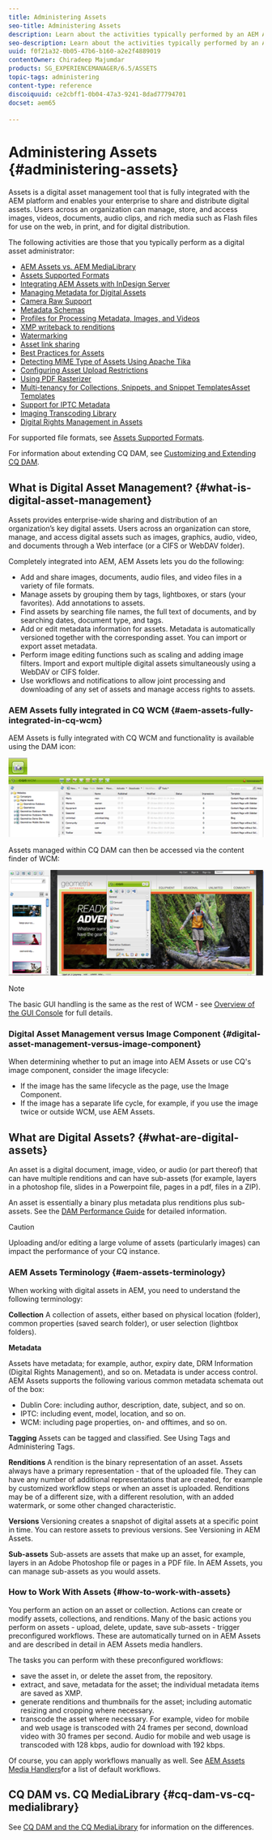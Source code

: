 ```yaml
---
title: Administering Assets
seo-title: Administering Assets
description: Learn about the activities typically performed by an AEM Assets administrator.
seo-description: Learn about the activities typically performed by an AEM Assets administrator.
uuid: f0f21a32-0b05-47b6-b160-a2e2f4889019
contentOwner: Chiradeep Majumdar
products: SG_EXPERIENCEMANAGER/6.5/ASSETS
topic-tags: administering
content-type: reference
discoiquuid: ce2cbff1-0b04-47a3-9241-8dad77794701
docset: aem65

---
```


# Administering Assets {#administering-assets}

Assets is a digital asset management tool that is fully integrated with the AEM platform and enables your enterprise to share and distribute digital assets. Users across an organization can manage, store, and access images, videos, documents, audio clips, and rich media such as Flash files for use on the web, in print, and for digital distribution.

The following activities are those that you typically perform as a digital asset administrator:

* [AEM Assets vs. AEM MediaLibrary](/help/assets/medialibrary.md)
* [Assets Supported Formats](/help/assets/assets-formats.md)
* [Integrating AEM Assets with InDesign Server](/help/assets/indesign.md)
* [Managing Metadata for Digital Assets](/help/assets/metadata.md)
* [Camera Raw Support](/help/assets/camera-raw.md)
* [Metadata Schemas](/help/assets/metadata-schemas.md)
* [Profiles for Processing Metadata, Images, and Videos](/help/assets/processing-profiles.md)
* [XMP writeback to renditions](/help/assets/xmp-writeback.md)
* [Watermarking](/help/assets/watermarking.md)
* [Asset link sharing](/help/assets/link-sharing.md)
* [Best Practices for Assets](/help/assets/best-practices-for-assets.md)
* [Detecting MIME Type of Assets Using Apache Tika](/help/assets/detect-asset-mime-type-with-tika.md)
* [Configuring Asset Upload Restrictions](/help/assets/configuring-asset-upload-restrictions.md)
* [Using PDF Rasterizer](/help/assets/aem-pdf-rasterizer.md)
* [Multi-tenancy for Collections, Snippets, and Snippet TemplatesAsset Templates](/help/assets/multi-tenancy.md)
* [Support for IPTC Metadata](/help/assets/iptc-support.md)
* [Imaging Transcoding Library](/help/assets/imaging-transcoding-library.md)
* [Digital Rights Management in Assets](/help/assets/drm.md)

For supported file formats, see [Assets Supported Formats](/help/assets/assets-formats.md).

For information about extending CQ DAM, see [Customizing and Extending CQ DAM](/help/assets/extending-assets.md).

## What is Digital Asset Management? {#what-is-digital-asset-management}

Assets provides enterprise-wide sharing and distribution of an organization’s key digital assets. Users across an organization can store, manage, and access digital assets such as images, graphics, audio, video, and documents through a Web interface (or a CIFS or WebDAV folder).

Completely integrated into AEM, AEM Assets lets you do the following:

* Add and share images, documents, audio files, and video files in a variety of file formats.
* Manage assets by grouping them by tags, lightboxes, or stars (your favorites). Add annotations to assets.
* Find assets by searching file names, the full text of documents, and by searching dates, document type, and tags.
* Add or edit metadata information for assets. Metadata is automatically versioned together with the corresponding asset. You can import or export asset metadata.
* Perform image editing functions such as scaling and adding image filters. Import and export multiple digital assets simultaneously using a WebDAV or CIFS folder.
* Use workflows and notifications to allow joint processing and downloading of any set of assets and manage access rights to assets.

### AEM Assets fully integrated in CQ WCM {#aem-assets-fully-integrated-in-cq-wcm}

AEM Assets is fully integrated with CQ WCM and functionality is available using the DAM icon:

![](assets/screen_shot_2012-04-17at15946pm.png) ![](assets/screen_shot_2012-04-17at20100pm.png)

Assets managed within CQ DAM can then be accessed via the content finder of WCM:

![](assets/screen_shot_2012-04-17at20214pm.png)

>[!NOTE]
>
>The basic GUI handling is the same as the rest of WCM - see [Overview of the GUI Console](/help/sites-authoring/page-authoring.md) for full details.

### Digital Asset Management versus Image Component {#digital-asset-management-versus-image-component}

When determining whether to put an image into AEM Assets or use CQ's image component, consider the image lifecycle:

* If the image has the same lifecycle as the page, use the Image Component.
* If the image has a separate life cycle, for example, if you use the image twice or outside WCM, use AEM Assets.

## What are Digital Assets? {#what-are-digital-assets}

An asset is a digital document, image, video, or audio (or part thereof) that can have multiple renditions and can have sub-assets (for example, layers in a photoshop file, slides in a Powerpoint file, pages in a pdf, files in a ZIP).

An asset is essentially a binary plus metadata plus renditions plus sub-assets. See the [DAM Performance Guide](/help/sites-deploying/assets-performance-sizing.md) for detailed information.

>[!CAUTION]
>
>Uploading and/or editing a large volume of assets (particularly images) can impact the performance of your CQ instance.

### AEM Assets Terminology {#aem-assets-terminology}

When working with digital assets in AEM, you need to understand the following terminology:

**Collection** A collection of assets, either based on physical location (folder), common properties (saved search folder), or user selection (lightbox folders).

**Metadata**

Assets have metadata; for example, author, expiry date, DRM Information (Digital Rights Management), and so on. Metadata is under access control. AEM Assets supports the following various common metadata schemata out of the box:

* Dublin Core: including author, description, date, subject, and so on.
* IPTC: including event, model, location, and so on.
* WCM: including page properties, on- and offtimes, and so on.

**Tagging** Assets can be tagged and classified. See Using Tags and Administering Tags.

**Renditions** A rendition is the binary representation of an asset. Assets always have a primary representation - that of the uploaded file. They can have any number of additional representations that are created, for example by customized workflow steps or when an asset is uploaded. Renditions may be of a different size, with a different resolution, with an added watermark, or some other changed characteristic.

**Versions** Versioning creates a snapshot of digital assets at a specific point in time. You can restore assets to previous versions. See Versioning in AEM Assets.

**Sub-assets** Sub-assets are assets that make up an asset, for example, layers in an Adobe Photoshop file or pages in a PDF file. In AEM Assets, you can manage sub-assets as you would assets.

### How to Work With Assets {#how-to-work-with-assets}

You perform an action on an asset or collection. Actions can create or modify assets, collections, and renditions. Many of the basic actions you perform on assets - upload, delete, update, save sub-assets - trigger preconfigured workflows. These are automatically turned on in AEM Assets and are described in detail in AEM Assets media handlers.

The tasks you can perform with these preconfigured workflows:

* save the asset in, or delete the asset from, the repository.
* extract, and save, metadata for the asset; the individual metadata items are saved as XMP.
* generate renditions and thumbnails for the asset; including automatic resizing and cropping where necessary.
* transcode the asset where necessary. For example, video for mobile and web usage is transcoded with 24 frames per second, download video with 30 frames per second. Audio for mobile and web usage is transcoded with 128 kbps, audio for download with 192 kbps.

Of course, you can apply workflows manually as well. See [AEM Assets Media Handlers](/help/assets/media-handlers.md)for a list of default workflows.

## CQ DAM vs. CQ MediaLibrary {#cq-dam-vs-cq-medialibrary}

See [CQ DAM and the CQ MediaLibrary](/help/assets/medialibrary.md) for information on the differences.
